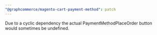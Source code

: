```yaml
---
"@graphcommerce/magento-cart-payment-method": patch
---
```


Due to a cyclic dependency the actual PaymentMethodPlaceOrder button would sometimes be undefined.
